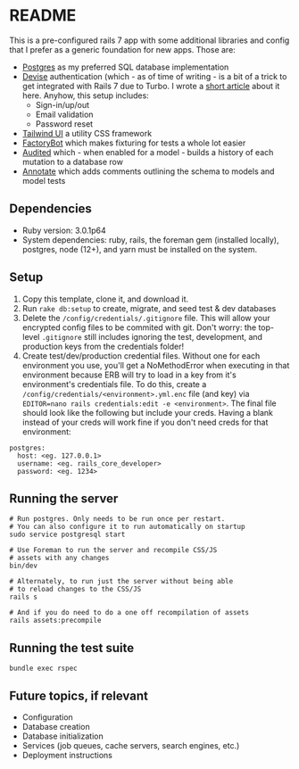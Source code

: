 # README
This is a pre-configured rails 7 app with some additional libraries and config that I prefer as a generic foundation for new apps. Those are:
* [Postgres](https://github.com/ged/ruby-pg) as my preferred SQL database implementation
* [Devise](https://github.com/heartcombo/devise) authentication (which - as of time of writing - is a bit of a trick to get integrated with Rails 7 due to Turbo. I wrote a [short article](https://medium.com/@nickfrancisci/devise-auth-setup-in-rails-7-44240aaed4be) about it here. Anyhow, this setup includes:
  * Sign-in/up/out
  * Email validation
  * Password reset
* [Tailwind UI](https://tailwindcss.com/) a utility CSS framework
* [FactoryBot](https://github.com/thoughtbot/factory_bot_rails) which makes fixturing for tests a whole lot easier
* [Audited](https://github.com/collectiveidea/audited) which - when enabled for a model - builds a history of each mutation to a database row
* [Annotate](gem 'annotate') which adds comments outlining the schema to models and model tests

## Dependencies
* Ruby version: 3.0.1p64
* System dependencies: ruby, rails, the foreman gem (installed locally), postgres, node (12+), and yarn must be installed on the system.

## Setup
1. Copy this template, clone it, and download it.
2. Run `rake db:setup` to create, migrate, and seed test & dev databases
3. Delete the `/config/credentials/.gitignore` file. This will allow your encrypted config files to be commited with git. Don't worry: the top-level `.gitignore` still includes ignoring the test, development, and production keys from the credentials folder!
4. Create test/dev/production credential files. Without one for each environment you use, you'll get a NoMethodError when executing in that environment because ERB will try to load in a key from it's environment's credentials file. To do this, create a `/config/credentials/<environment>.yml.enc` file (and key) via `EDITOR=nano rails credentials:edit -e <environment>`. The final file should look like the following but include your creds. Having a blank instead of your creds will work fine if you don't need creds for that environment:

```
postgres:
  host: <eg. 127.0.0.1>
  username: <eg. rails_core_developer>
  password: <eg. 1234>
```

## Running the server
```
# Run postgres. Only needs to be run once per restart.
# You can also configure it to run automatically on startup
sudo service postgresql start

# Use Foreman to run the server and recompile CSS/JS
# assets with any changes
bin/dev

# Alternately, to run just the server without being able
# to reload changes to the CSS/JS
rails s

# And if you do need to do a one off recompilation of assets
rails assets:precompile
```

## Running the test suite
```
bundle exec rspec
```

## Future topics, if relevant
* Configuration
* Database creation
* Database initialization
* Services (job queues, cache servers, search engines, etc.)
* Deployment instructions